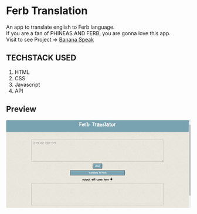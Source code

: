 # Ferb Translation
An app to translate english to Ferb language.</br>
If you are a fan of PHINEAS AND FERB, you are gonna love this app.</br>
Visit to see Project => [Banana Speak](https://ferb-translator-gui-app.netlify.app/)

## TECHSTACK USED
1. HTML
2. CSS
3. Javascript
4. API

## Preview
![App preview](https://github.com/BatraAayush/funny-translation-Gui-app/blob/main/ferb%20translation%20preview.png)
